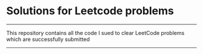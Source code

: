# Solutions for Leetcode problems
-------------------
This repository contains all the code I sued to clear LeetCode problems which are successfully submitted

---------------------------